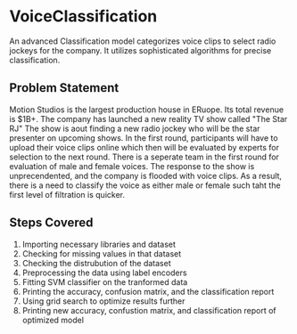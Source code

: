 # VoiceClassification
An advanced Classification model categorizes voice clips to select radio jockeys for the company. It utilizes sophisticated algorithms for precise classification.

## Problem Statement
Motion Studios is the largest production house in ERuope. Its total revenue is $1B+. The company has launched a new reality TV show called "The Star RJ"
The show is aout finding a new radio jockey who will be the star presenter on upcoming shows.
In the first round, participants will have to upload their voice clips online which then will be evaluated by experts for selection to the next round.
There is a seperate team in the first round for evaluation of male and female voices. 
The response to the show is unprecendented, and the company is flooded with voice clips.
As a result, there is a need to classify the voice as either male or female such taht the first level of filtration is quicker.

## Steps Covered 
1. Importing necessary libraries and dataset
2. Checking for missing values in that dataset
3. Checking the distrubution of the dataset
4. Preprocessing the data using label encoders
5. Fitting SVM classifier on the tranformed data
6. Printing the accuracy, confusion matrix, and the classification report
7. Using grid search to optimize results further
8. Printing new accuracy, confustion matrix, and classification report of optimized model
